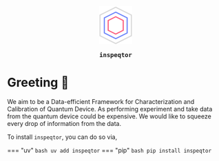 <div style="text-align: center;">
<img src="assets/inspeqtor_logo.svg" alt="Alt Text" style="width:15%; height:auto;">
<p style="font-weight: bold; font-family: monospace;">
inspeqtor 
</p>
</div>


# Greeting 🖖

We aim to be a Data-efficient Framework for Characterization and Calibration of Quantum Device. As performing experiment and take data from the quantum device could be expensive. We would like to squeeze every drop of information from the data.

To install `inspeqtor`, you can do so via,

=== "uv"
    ``` bash
    uv add inspeqtor
    ```
=== "pip"
    ``` bash
    pip install inspeqtor
    ```

